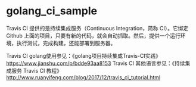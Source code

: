 # golang_ci_sample

Travis CI 提供的是持续集成服务（Continuous Integration，简称 CI）。它绑定 Github 上面的项目，只要有新的代码，就会自动抓取。然后，提供一个运行环境，执行测试，完成构建，还能部署到服务器。

Travis CI golang使用参见：《golang项目持续集成Travis-CI实践》https://www.jianshu.com/p/bdde93aa8153
Travis CI 其他语言参见：《持续集成服务 Travis CI 教程》http://www.ruanyifeng.com/blog/2017/12/travis_ci_tutorial.html
